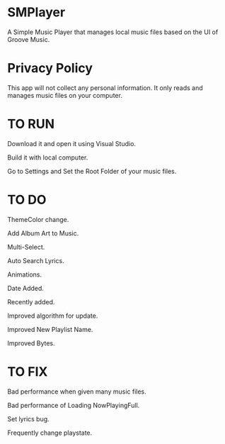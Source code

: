 # SMPlayer
A Simple Music Player that manages local music files based on the UI of Groove Music.

# Privacy Policy
This app will not collect any personal information. It only reads and manages music files on your computer.

# TO RUN
Download it and open it using Visual Studio.

Build it with local computer.

Go to Settings and Set the Root Folder of your music files.

# TO DO
ThemeColor change.

Add Album Art to Music.

Multi-Select.

Auto Search Lyrics.

Animations.

Date Added.

Recently added.

Improved algorithm for update.

Improved New Playlist Name.

Improved Bytes.

# TO FIX
Bad performance when given many music files.

Bad performance of Loading NowPlayingFull.

Set lyrics bug.

Frequently change playstate.